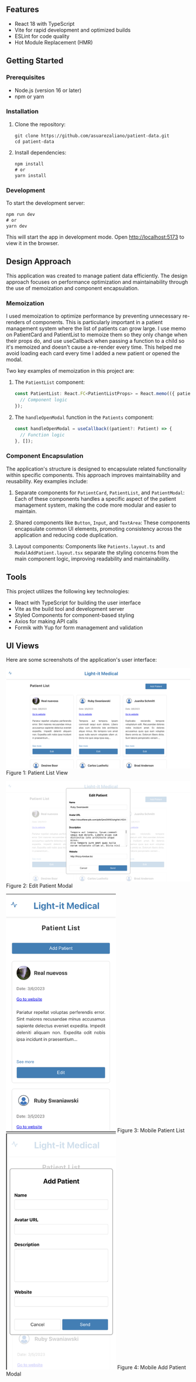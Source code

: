 ## Features

- React 18 with TypeScript
- Vite for rapid development and optimized builds
- ESLint for code quality
- Hot Module Replacement (HMR)

## Getting Started

### Prerequisites

- Node.js (version 16 or later)
- npm or yarn

### Installation

1. Clone the repository:

   ```
   git clone https://github.com/asuarezaliano/patient-data.git
   cd patient-data
   ```

2. Install dependencies:
   ```
   npm install
   # or
   yarn install
   ```

### Development

To start the development server:

```
npm run dev
# or
yarn dev
```

This will start the app in development mode. Open [http://localhost:5173](http://localhost:5173) to view it in the browser.

## Design Approach

This application was created to manage patient data efficiently. The design approach focuses on performance optimization and maintainability through the use of memoization and component encapsulation.

### Memoization

I used memoization to optimize performance by preventing unnecessary re-renders of components. This is particularly important in a patient management system where the list of patients can grow large. I use memo on PatientCard and PatientList to memoize them so they only change when their props do, and use useCallback when passing a function to a child so it's memoized and doesn't cause a re-render every time. This helped me avoid loading each card every time I added a new patient or opened the modal.

Two key examples of memoization in this project are:

1. The `PatientList` component:

   ```typescript
   const PatientList: React.FC<PatientListProps> = React.memo(({ patients, handleOpenModal }) => {
     // Component logic
   });
   ```

2. The `handleOpenModal` function in the `Patients` component:
   ```typescript
   const handleOpenModal = useCallback((patient?: Patient) => {
     // Function logic
   }, []);
   ```

### Component Encapsulation

The application's structure is designed to encapsulate related functionality within specific components. This approach improves maintainability and reusability. Key examples include:

1. Separate components for `PatientCard`, `PatientList`, and `PatientModal`:
   Each of these components handles a specific aspect of the patient management system, making the code more modular and easier to maintain.

2. Shared components like `Button`, `Input`, and `TextArea`:
   These components encapsulate common UI elements, promoting consistency across the application and reducing code duplication.

3. Layout components:
   Components like `Patients.layout.ts` and `ModalAddPatient.layout.tsx` separate the styling concerns from the main component logic, improving readability and maintainability.

## Tools

This project utilizes the following key technologies:

- React with TypeScript for building the user interface
- Vite as the build tool and development server
- Styled Components for component-based styling
- Axios for making API calls
- Formik with Yup for form management and validation

## UI Views

Here are some screenshots of the application's user interface:

![Patient List](public/examples/Example1.png)
Figure 1: Patient List View

![Add Patient Modal](public/examples/Example2.png)
Figure 2: Edit Patient Modal

<img src="public/examples/Example3.png" alt="Mobile Patient List" width="300"/>
Figure 3: Mobile Patient List

<img src="public/examples/Example4.png" alt="Mobile Add Patient Modal" width="300"/>
Figure 4: Mobile Add Patient Modal
